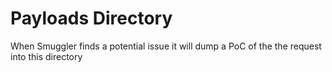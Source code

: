 # Payloads Directory

When Smuggler finds a potential issue it will dump a PoC of the the request into this directory